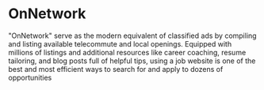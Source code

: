 # OnNetwork
"OnNetwork" serve as the modern equivalent of classified ads by compiling and listing available telecommute and local openings. Equipped with millions of listings and additional resources like career coaching, resume tailoring, and blog posts full of helpful tips, using a job website is one of the best and most efficient ways to search for and apply to dozens of opportunities
